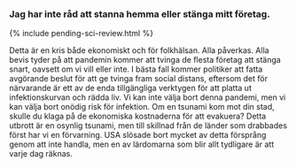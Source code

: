 ### Jag har inte råd att stanna hemma eller stänga mitt företag. 

{% include pending-sci-review.html %}

Detta är en kris både ekonomiskt och för folkhälsan. Alla påverkas. Alla bevis tyder på att pandemin kommer att tvinga de flesta företag att stänga snart, oavsett om vi vill eller inte. I bästa fall kommer politiker att fatta avgörande beslut för att ge tvinga fram social distans, eftersom det för närvarande är ett av de enda tillgängliga verktygen för att platta ut infektionskurvan och rädda liv. Vi kan inte välja bort denna pandemi, men vi kan välja bort onödig risk för infektion. Om en tsunami kom mot din stad, skulle du klaga på de ekonomiska kostnaderna för att evakuera? Detta utbrott är en osynlig tsunami, men till skillnad från de länder som drabbades först har vi en förvarning. USA slösade bort mycket av detta försprång genom att inte handla, men en av lärdomarna som blir allt tydligare är att varje dag räknas.
